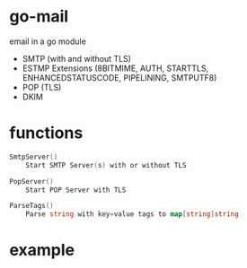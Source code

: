 # go-mail

email in a go module

* SMTP (with and without TLS)
* ESTMP Extensions (8BITMIME, AUTH, STARTTLS, ENHANCEDSTATUSCODE, PIPELINING, SMTPUTF8)
* POP (TLS)
* DKIM

# functions

```go
SmtpServer()
	Start SMTP Server(s) with or without TLS

PopServer()
	Start POP Server with TLS

ParseTags()
	Parse string with key=value tags to map[string]string
```

# example

```go

```
